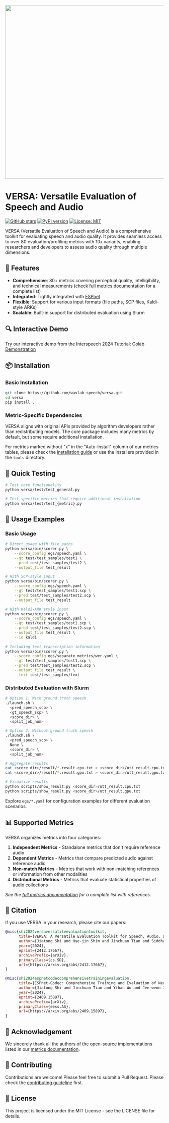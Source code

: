 <div align="left"><img src="assets/imgs/versa-light-char.png" width="550"/></div>

# VERSA: Versatile Evaluation of Speech and Audio

[![GitHub stars](https://img.shields.io/github/stars/wavlab-speech/versa?style=social)](https://github.com/wavlab-speech/versa/stargazers)
[![PyPI version](https://badge.fury.io/py/versa.svg)](https://badge.fury.io/py/versa)
[![License: MIT](https://img.shields.io/badge/License-MIT-yellow.svg)](https://opensource.org/licenses/MIT)

VERSA (Versatile Evaluation of Speech and Audio) is a comprehensive toolkit for evaluating speech and audio quality. It provides seamless access to over 80 evaluation/profiling metrics with 10x variants, enabling researchers and developers to assess audio quality through multiple dimensions.

## 🚀 Features

- **Comprehensive**: 80+ metrics covering perceptual quality, intelligibility, and technical measurements (check [full metrics documentation](https://github.com/wavlab-speech/versa/blob/main/supported_metrics.md) for a complete list)
- **Integrated**: Tightly integrated with [ESPnet](https://github.com/espnet/espnet.git)
- **Flexible**: Support for various input formats (file paths, SCP files, Kaldi-style ARKs)
- **Scalable**: Built-in support for distributed evaluation using Slurm

## 🔍 Interactive Demo

Try our interactive demo from the Interspeech 2024 Tutorial:
[Colab Demonstration](https://colab.research.google.com/drive/11c0vZxbSa8invMSfqM999tI3MnyAVsOp?usp=sharing)

## 📦 Installation

### Basic Installation

```bash
git clone https://github.com/wavlab-speech/versa.git
cd versa
pip install .
```

### Metric-Specific Dependencies

VERSA aligns with original APIs provided by algorithm developers rather than redistributing models. The core package includes many metrics by default, but some require additional installation.

For metrics marked without "x" in the "Auto-Install" column of our metrics tables, please check the [installation guide](https://github.com/wavlab-speech/versa?tab=readme-ov-file#list-of-metrics) or use the installers provided in the `tools` directory.


## 🧪 Quick Testing

```bash
# Test core functionality
python versa/test/test_general.py

# Test specific metrics that require additional installation
python versa/test/test_{metric}.py
```


## 🔧 Usage Examples

### Basic Usage

```bash
# Direct usage with file paths
python versa/bin/scorer.py \
    --score_config egs/speech.yaml \
    --gt test/test_samples/test1 \
    --pred test/test_samples/test2 \
    --output_file test_result

# With SCP-style input
python versa/bin/scorer.py \
    --score_config egs/speech.yaml \
    --gt test/test_samples/test1.scp \
    --pred test/test_samples/test2.scp \
    --output_file test_result

# With Kaldi-ARK style input
python versa/bin/scorer.py \
    --score_config egs/speech.yaml \
    --gt test/test_samples/test1.scp \
    --pred test/test_samples/test2.scp \
    --output_file test_result \
    --io kaldi
  
# Including text transcription information
python versa/bin/scorer.py \
    --score_config egs/separate_metrics/wer.yaml \
    --gt test/test_samples/test1.scp \
    --pred test/test_samples/test2.scp \
    --output_file test_result \
    --text test/test_samples/text
```

### Distributed Evaluation with Slurm

```bash
# Option 1: With ground truth speech
./launch.sh \
  <pred_speech_scp> \
  <gt_speech_scp> \
  <score_dir> \
  <split_job_num> 

# Option 2: Without ground truth speech
./launch.sh \
  <pred_speech_scp> \
  None \
  <score_dir> \
  <split_job_num>

# Aggregate results
cat <score_dir>/result/*.result.cpu.txt > <score_dir>/utt_result.cpu.txt
cat <score_dir>/result/*.result.gpu.txt > <score_dir>/utt_result.gpu.txt

# Visualize results
python scripts/show_result.py <score_dir>/utt_result.cpu.txt
python scripts/show_result.py <score_dir>/utt_result.gpu.txt 
```

Explore `egs/*.yaml` for configuration examples for different evaluation scenarios.

## 📊 Supported Metrics

VERSA organizes metrics into four categories:

1. **Independent Metrics** - Standalone metrics that don't require reference audio
2. **Dependent Metrics** - Metrics that compare predicted audio against reference audio
3. **Non-match Metrics** - Metrics that work with non-matching references or information from other modalities
4. **Distributional Metrics** - Metrics that evaluate statistical properties of audio collections

*See the [full metrics documentation](https://github.com/wavlab-speech/versa/blob/main/supported_metrics.md) for a complete list with references.*

## 📝 Citation

If you use VERSA in your research, please cite our papers:

```bibtex
@misc{shi2024versaversatileevaluationtoolkit,
      title={VERSA: A Versatile Evaluation Toolkit for Speech, Audio, and Music}, 
      author={Jiatong Shi and Hye-jin Shim and Jinchuan Tian and Siddhant Arora and Haibin Wu and Darius Petermann and Jia Qi Yip and You Zhang and Yuxun Tang and Wangyou Zhang and Dareen Safar Alharthi and Yichen Huang and Koichi Saito and Jionghao Han and Yiwen Zhao and Chris Donahue and Shinji Watanabe},
      year={2024},
      eprint={2412.17667},
      archivePrefix={arXiv},
      primaryClass={cs.SD},
      url={https://arxiv.org/abs/2412.17667}, 
}

@misc{shi2024espnetcodeccomprehensivetrainingevaluation,
      title={ESPnet-Codec: Comprehensive Training and Evaluation of Neural Codecs for Audio, Music, and Speech}, 
      author={Jiatong Shi and Jinchuan Tian and Yihan Wu and Jee-weon Jung and Jia Qi Yip and Yoshiki Masuyama and William Chen and Yuning Wu and Yuxun Tang and Massa Baali and Dareen Alharhi and Dong Zhang and Ruifan Deng and Tejes Srivastava and Haibin Wu and Alexander H. Liu and Bhiksha Raj and Qin Jin and Ruihua Song and Shinji Watanabe},
      year={2024},
      eprint={2409.15897},
      archivePrefix={arXiv},
      primaryClass={eess.AS},
      url={https://arxiv.org/abs/2409.15897}, 
}
```

## 🙏 Acknowledgement

We sincerely thank all the authors of the open-source implementations listed in our [metrics documentation](https://github.com/wavlab-speech/versa/blob/main/supported_metrics.md).

## 🤝 Contributing

Contributions are welcome! Please feel free to submit a Pull Request. Please check the [contributing guideline](https://github.com/wavlab-speech/versa/blob/main/contributing.md) first.

## 📄 License

This project is licensed under the MIT License - see the LICENSE file for details.
